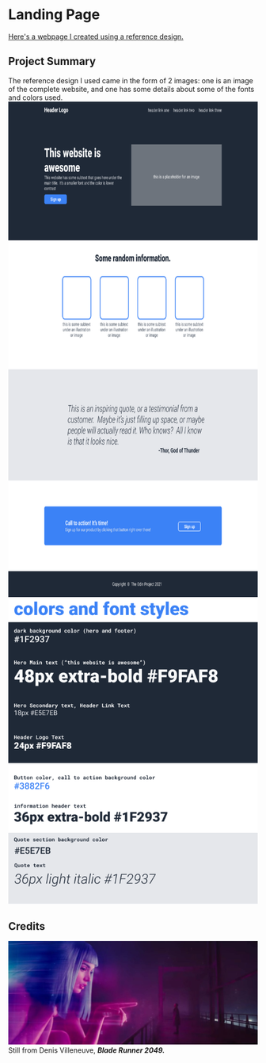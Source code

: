 # Landing Page

<a href="https://aaronsww.github.io/landingPage/">Here's a webpage I created using a reference design.</a>

## Project Summary

The reference design I used came in the form of 2 images: one is an image of the complete website, and one has some details about some of the fonts and colors used.
<img src="images/odin-project.png" height="1000">
<img src="images/colors_and_stuff.png" width="755">

## Credits

<img src="images/Blade-Runner.jpg" width="680">
Still from Denis Villeneuve, <em><strong>Blade Runner 2049<strong><em>.
